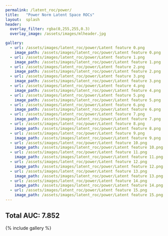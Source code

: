 ```yaml
---
permalink: /latent_roc/power/
title:   "Power Norm Latent Space ROCs"
layout:  splash
header:
  overlay_filter: rgba(0,255,255,0.3)
  overlay_image: /assets/images/mlheader.jpg

gallery:
  - url: /assets/images/latent_roc/power/Latent feature 0.png
    image_path: /assets/images/latent_roc/power/Latent feature 0.png
  - url: /assets/images/latent_roc/power/Latent feature 1.png
    image_path: /assets/images/latent_roc/power/Latent feature 1.png
  - url: /assets/images/latent_roc/power/Latent feature 2.png
    image_path: /assets/images/latent_roc/power/Latent feature 2.png
  - url: /assets/images/latent_roc/power/Latent feature 3.png
    image_path: /assets/images/latent_roc/power/Latent feature 3.png
  - url: /assets/images/latent_roc/power/Latent feature 4.png
    image_path: /assets/images/latent_roc/power/Latent feature 4.png
  - url: /assets/images/latent_roc/power/Latent feature 5.png
    image_path: /assets/images/latent_roc/power/Latent feature 5.png
  - url: /assets/images/latent_roc/power/Latent feature 6.png
    image_path: /assets/images/latent_roc/power/Latent feature 6.png
  - url: /assets/images/latent_roc/power/Latent feature 7.png
    image_path: /assets/images/latent_roc/power/Latent feature 7.png
  - url: /assets/images/latent_roc/power/Latent feature 8.png
    image_path: /assets/images/latent_roc/power/Latent feature 8.png
  - url: /assets/images/latent_roc/power/Latent feature 9.png
    image_path: /assets/images/latent_roc/power/Latent feature 9.png
  - url: /assets/images/latent_roc/power/Latent feature 10.png
    image_path: /assets/images/latent_roc/power/Latent feature 10.png
  - url: /assets/images/latent_roc/power/Latent feature 11.png
    image_path: /assets/images/latent_roc/power/Latent feature 11.png
  - url: /assets/images/latent_roc/power/Latent feature 12.png
    image_path: /assets/images/latent_roc/power/Latent feature 12.png
  - url: /assets/images/latent_roc/power/Latent feature 13.png
    image_path: /assets/images/latent_roc/power/Latent feature 13.png
  - url: /assets/images/latent_roc/power/Latent feature 14.png
    image_path: /assets/images/latent_roc/power/Latent feature 14.png
  - url: /assets/images/latent_roc/power/Latent feature 15.png
    image_path: /assets/images/latent_roc/power/Latent feature 15.png
---
```


## Total AUC: 7.852
{% include gallery %}
